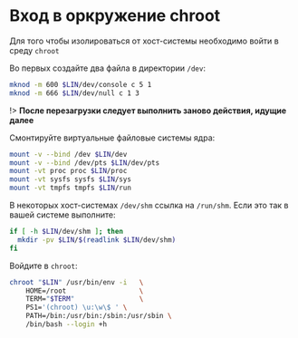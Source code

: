 # Вход в оркружение chroot

Для того чтобы изолироваться от хост-системы необходимо войти в среду ``chroot``

Во первых создайте два файла в директории ``/dev``:

```bash
mknod -m 600 $LIN/dev/console c 5 1
mknod -m 666 $LIN/dev/null c 1 3
```

!>  **После перезагрузки следует выполнить заново действия, идущие далее**

 Смонтируйте виртуальные файловые системы ядра:
 
```bash
mount -v --bind /dev $LIN/dev
mount -v --bind /dev/pts $LIN/dev/pts
mount -vt proc proc $LIN/proc
mount -vt sysfs sysfs $LIN/sys
mount -vt tmpfs tmpfs $LIN/run
```

В некоторых хост-системах ``/dev/shm`` ссылка на ``/run/shm``. Если это так в вашей системе выполните:

```bash
if [ -h $LIN/dev/shm ]; then
  mkdir -pv $LIN/$(readlink $LIN/dev/shm)
fi
```

Войдите в ``chroot``:

```bash
chroot "$LIN" /usr/bin/env -i   \
    HOME=/root                  \
    TERM="$TERM"                \
    PS1='(chroot) \u:\w\$ ' \
    PATH=/bin:/usr/bin:/sbin:/usr/sbin \
    /bin/bash --login +h
```
